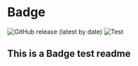 # Badge

![GitHub release (latest by date)](https://img.shields.io/github/v/release/shuchitach/test-project)
![Test ](https://byob.yarr.is/shuchitach/test-project/Version)

## This is a Badge test readme 